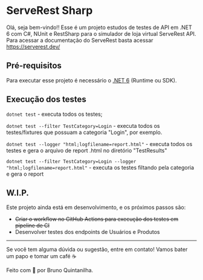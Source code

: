 # ServeRest Sharp

Olá, seja bem-vindo!! Esse é um projeto estudos de testes de API em .NET 6 com C#, NUnit e RestSharp para o simulador de loja virtual ServeRest API. Para acessar a documentação do ServeRest basta acessar https://serverest.dev/

## Pré-requisitos

Para executar esse projeto é necessário o [.NET 6](https://dotnet.microsoft.com/en-us/download/dotnet/6.0) (Runtime ou SDK). 

## Execução dos testes

`dotnet test` - executa todos os testes;

`dotnet test --filter TestCategory=Login` - executa todos os testes/fixtures que possuam a categoria "Login", por exemplo.

`dotnet test --logger "html;logfilename=report.html"` - executa todos os testes e gera o arquivo de report .html no diretório "TestResults"

`dotnet test --filter TestCategory=Login --logger "html;logfilename=report.html"` - executa os testes filtando pela categoria e gera o report

## W.I.P.

Este projeto ainda está em desenvolvimento, e os próximos passos são:

- ~~Criar o workflow no GitHub Actions para execução dos testes em pipeline de CI~~
- Desenvolver testes dos endpoints de Usuários e Produtos

___

Se você tem alguma dúvida ou sugestão, entre em contato! Vamos bater um papo e tomar um café ☕

Feito com 💜 por Bruno Quintanilha.
